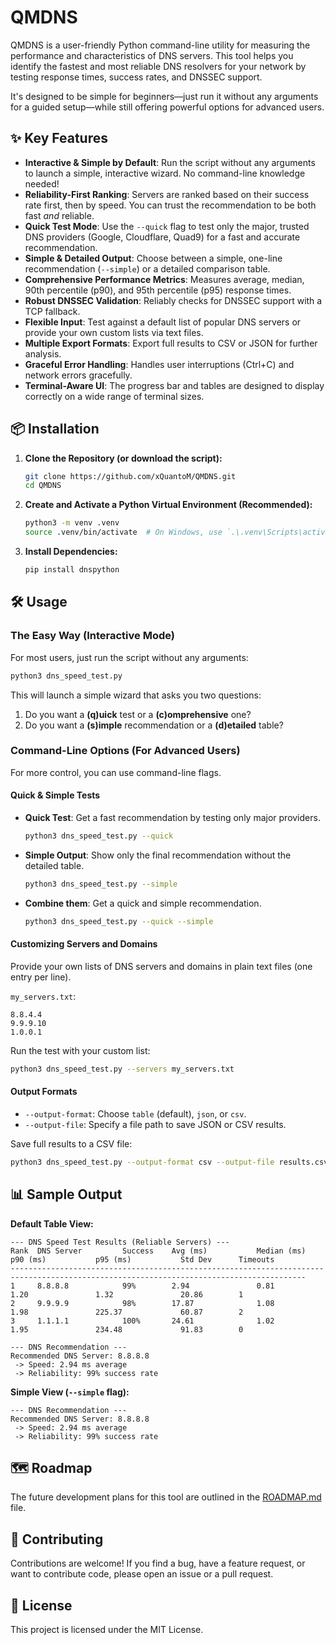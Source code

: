 # QMDNS

QMDNS is a user-friendly Python command-line utility for measuring the performance and characteristics of DNS servers. This tool helps you identify the fastest and most reliable DNS resolvers for your network by testing response times, success rates, and DNSSEC support.

It's designed to be simple for beginners—just run it without any arguments for a guided setup—while still offering powerful options for advanced users.

## ✨ Key Features

*   **Interactive & Simple by Default**: Run the script without any arguments to launch a simple, interactive wizard. No command-line knowledge needed!
*   **Reliability-First Ranking**: Servers are ranked based on their success rate first, then by speed. You can trust the recommendation to be both fast *and* reliable.
*   **Quick Test Mode**: Use the `--quick` flag to test only the major, trusted DNS providers (Google, Cloudflare, Quad9) for a fast and accurate recommendation.
*   **Simple & Detailed Output**: Choose between a simple, one-line recommendation (`--simple`) or a detailed comparison table.
*   **Comprehensive Performance Metrics**: Measures average, median, 90th percentile (p90), and 95th percentile (p95) response times.
*   **Robust DNSSEC Validation**: Reliably checks for DNSSEC support with a TCP fallback.
*   **Flexible Input**: Test against a default list of popular DNS servers or provide your own custom lists via text files.
*   **Multiple Export Formats**: Export full results to CSV or JSON for further analysis.
*   **Graceful Error Handling**: Handles user interruptions (Ctrl+C) and network errors gracefully.
*   **Terminal-Aware UI**: The progress bar and tables are designed to display correctly on a wide range of terminal sizes.

## 📦 Installation

1.  **Clone the Repository (or download the script):**
    ```bash
    git clone https://github.com/xQuantoM/QMDNS.git
    cd QMDNS
    ```

2.  **Create and Activate a Python Virtual Environment (Recommended):**
    ```bash
    python3 -m venv .venv
    source .venv/bin/activate  # On Windows, use `.\.venv\Scripts\activate`
    ```

3.  **Install Dependencies:**
    ```bash
    pip install dnspython
    ```

## 🛠️ Usage

### The Easy Way (Interactive Mode)

For most users, just run the script without any arguments:

```bash
python3 dns_speed_test.py
```

This will launch a simple wizard that asks you two questions:
1.  Do you want a **(q)uick** test or a **(c)omprehensive** one?
2.  Do you want a **(s)imple** recommendation or a **(d)etailed** table?

### Command-Line Options (For Advanced Users)

For more control, you can use command-line flags.

#### Quick & Simple Tests

*   **Quick Test**: Get a fast recommendation by testing only major providers.
    ```bash
    python3 dns_speed_test.py --quick
    ```
*   **Simple Output**: Show only the final recommendation without the detailed table.
    ```bash
    python3 dns_speed_test.py --simple
    ```
*   **Combine them**: Get a quick and simple recommendation.
    ```bash
    python3 dns_speed_test.py --quick --simple
    ```

#### Customizing Servers and Domains

Provide your own lists of DNS servers and domains in plain text files (one entry per line).

`my_servers.txt`:
```
8.8.4.4
9.9.9.10
1.0.0.1
```

Run the test with your custom list:
```bash
python3 dns_speed_test.py --servers my_servers.txt
```

#### Output Formats

*   `--output-format`: Choose `table` (default), `json`, or `csv`.
*   `--output-file`: Specify a file path to save JSON or CSV results.

Save full results to a CSV file:
```bash
python3 dns_speed_test.py --output-format csv --output-file results.csv
```

## 📊 Sample Output

**Default Table View:**

```
--- DNS Speed Test Results (Reliable Servers) ---
Rank  DNS Server         Success    Avg (ms)           Median (ms)        p90 (ms)           p95 (ms)           Std Dev      Timeouts
----------------------------------------------------------------------------------------------------------------------------------------
1     8.8.8.8            99%        2.94               0.81               1.20               1.32               20.86        1
2     9.9.9.9            98%        17.87              1.08               1.98               225.37             60.87        2
3     1.1.1.1            100%       24.61              1.02               1.95               234.48             91.83        0

--- DNS Recommendation ---
Recommended DNS Server: 8.8.8.8
 -> Speed: 2.94 ms average
 -> Reliability: 99% success rate
```

**Simple View (`--simple` flag):**

```
--- DNS Recommendation ---
Recommended DNS Server: 8.8.8.8
 -> Speed: 2.94 ms average
 -> Reliability: 99% success rate
```

## 🗺️ Roadmap

The future development plans for this tool are outlined in the [ROADMAP.md](ROADMAP.md) file.

## 🤝 Contributing

Contributions are welcome! If you find a bug, have a feature request, or want to contribute code, please open an issue or a pull request.

## 📄 License

This project is licensed under the MIT License.
